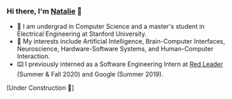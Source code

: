 ### Hi there, I'm [Natalie](https://www.nataliecygan.com) 👋
- 🌲 I am undergrad in Computer Science and a master's student in Electrical Engineering at Stanford University.
- 🧠 My interests include Artificial Intelligence, Brain-Computer Interfaces, Neuroscience, Hardware-Software Systems, and Human-Computer Interaction.
- ⌨️ I previously interned as a Software Engineering Intern at [Red Leader](https://www.redleadertech.com/) (Summer & Fall 2020) and Google (Summer 2019).

[Under Construction 🚧]
<!--
**cygann/cygann** is a ✨ _special_ ✨ repository because its `README.md` (this file) appears on your GitHub profile.
- 🌱 I’m currently learning about the brain, 
<!--
**cygann/cygann** is a ✨ _special_ ✨ repository because its `README.md` (this file) appears on your GitHub profile.

Here are some ideas to get you started:


hello
- 🌱 I’m currently learning ...
- 👯 I’m looking to collaborate on ...
- 🤔 I’m looking for help with ...
- 💬 Ask me about ...
- 📫 How to reach me: ...
- 😄 Pronouns: ...
- ⚡ Fun fact: ...
-->
